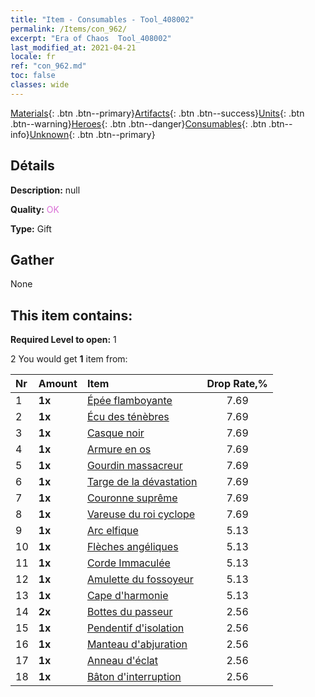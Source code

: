 ```yaml
---
title: "Item - Consumables - Tool_408002"
permalink: /Items/con_962/
excerpt: "Era of Chaos  Tool_408002"
last_modified_at: 2021-04-21
locale: fr
ref: "con_962.md"
toc: false
classes: wide
---
```

 [Materials](/fr/Items/){: .btn .btn--primary}[Artifacts](/fr/Items/Artifacts/){: .btn .btn--success}[Units](/fr/Items/Units/){: .btn .btn--warning}[Heroes](/fr/Items/Heroes/){: .btn .btn--danger}[Consumables](/fr/Items/Consumables/){: .btn .btn--info}[Unknown](/fr/Items/Unknown/){: .btn .btn--primary}

## Détails
 **Description:** null

 **Quality:** <span style="color: #DA70D6">OK</span>

 **Type:** Gift

## Gather

  None

## This item contains:

 **Required Level to open:** 1

 2 You would get **1** item  from:

  | Nr | Amount |     Item    | Drop Rate,% |
  |:---|:-------|:------------|:---------:|
  | 1 |  **1x** | [Épée flamboyante](/fr/Items/art_121/) | 7.69 | 
  | 2 |  **1x** | [Écu des ténèbres](/fr/Items/art_122/) | 7.69 | 
  | 3 |  **1x** | [Casque noir](/fr/Items/art_123/) | 7.69 | 
  | 4 |  **1x** | [Armure en os](/fr/Items/art_124/) | 7.69 | 
  | 5 |  **1x** | [Gourdin massacreur](/fr/Items/art_125/) | 7.69 | 
  | 6 |  **1x** | [Targe de la dévastation](/fr/Items/art_126/) | 7.69 | 
  | 7 |  **1x** | [Couronne suprême](/fr/Items/art_127/) | 7.69 | 
  | 8 |  **1x** | [Vareuse du roi cyclope](/fr/Items/art_128/) | 7.69 | 
  | 9 |  **1x** | [Arc elfique](/fr/Items/art_103/) | 5.13 | 
  | 10 |  **1x** | [Flèches angéliques](/fr/Items/art_104/) | 5.13 | 
  | 11 |  **1x** | [Corde Immaculée](/fr/Items/art_105/) | 5.13 | 
  | 12 |  **1x** | [Amulette du fossoyeur](/fr/Items/art_129/) | 5.13 | 
  | 13 |  **1x** | [Cape d'harmonie](/fr/Items/art_130/) | 5.13 | 
  | 14 |  **2x** | [Bottes du passeur](/fr/Items/art_131/) | 2.56 | 
  | 15 |  **1x** | [Pendentif d'isolation](/fr/Items/art_136/) | 2.56 | 
  | 16 |  **1x** | [Manteau d'abjuration](/fr/Items/art_137/) | 2.56 | 
  | 17 |  **1x** | [Anneau d'éclat](/fr/Items/art_138/) | 2.56 | 
  | 18 |  **1x** | [Bâton d'interruption](/fr/Items/art_139/) | 2.56 | 
